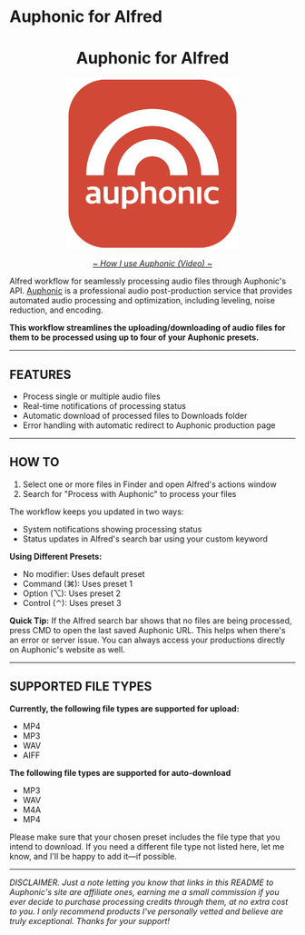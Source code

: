 # Auphonic for Alfred
<h1 align="center">Auphonic for Alfred</h1>
<p align="center">
  <a href="https://auphonic.com?source=robper">
    <img width="300" src="Workflow/assets/auphonic.png">
  </a>
</p>
<p align="center"><em><a href="https://youtu.be/2TWJGcTVy3A">~ How I use Auphonic (Video) ~</a></em></p>

Alfred workflow for seamlessly processing audio files through Auphonic's API. [Auphonic](https://auphonic.com?source=robper) is a professional audio post-production service that provides automated audio processing and optimization, including leveling, noise reduction, and encoding.

**This workflow streamlines the uploading/downloading of audio files for them to be processed using up to four of your Auphonic presets.**

---
## FEATURES

- Process single or multiple audio files
- Real-time notifications of processing status
- Automatic download of processed files to Downloads folder
- Error handling with automatic redirect to Auphonic production page

---
## HOW TO

1. Select one or more files in Finder and open Alfred's actions window
2. Search for "Process with Auphonic" to process your files

The workflow keeps you updated in two ways:
- System notifications showing processing status
- Status updates in Alfred's search bar using your custom keyword

**Using Different Presets:**
- No modifier: Uses default preset
- Command (⌘): Uses preset 1
- Option (⌥): Uses preset 2
- Control (⌃): Uses preset 3

**Quick Tip:** If the Alfred search bar shows that no files are being processed, press CMD to open the last saved Auphonic URL. This helps when there's an error or server issue. You can always access your productions directly on Auphonic's website as well.

---
## SUPPORTED FILE TYPES
**Currently, the following file types are supported for upload:**
- MP4
- MP3
- WAV
- AIFF

**The following file types are supported for auto-download**
- MP3
- WAV
- M4A
- MP4

Please make sure that your chosen preset includes the file type that you intend to download. If you need a different file type not listed here, let me know, and I'll be happy to add it—if possible.

---
*DISCLAIMER. Just a note letting you know that links in this README to Auphonic's site are affiliate ones, earning me a small commission if you ever decide to purchase processing credits through them, at no extra cost to you. I only recommend products I've personally vetted and believe are truly exceptional. Thanks for your support!*